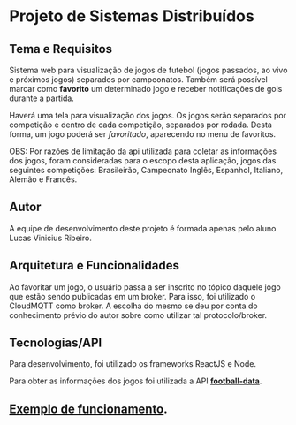 # Projeto de Sistemas Distribuídos

## Tema e Requisitos
Sistema web para visualização de jogos de futebol (jogos passados, ao vivo e próximos jogos) separados por campeonatos.
Também será possível marcar como **favorito** um determinado jogo e receber notificações de gols durante a partida.

Haverá uma tela para visualização dos jogos. Os jogos serão separados por competição e dentro de cada competição, separados por rodada.
Desta forma, um jogo poderá ser *favoritado*, aparecendo no menu de favoritos.

OBS: Por razões de limitação da api utilizada para coletar as informações dos jogos, foram consideradas para o escopo desta aplicação, jogos das seguintes competições: Brasileirão, Campeonato Inglês, Espanhol, Italiano, Alemão e Francês.

## Autor
A equipe de desenvolvimento deste projeto é formada apenas pelo aluno Lucas Vinicius Ribeiro.

## Arquitetura e Funcionalidades
Ao favoritar um jogo, o usuário passa a ser inscrito no tópico daquele jogo que estão sendo publicadas em um broker. Para isso, foi utilizado o CloudMQTT como broker. A escolha do mesmo se deu por conta do conhecimento prévio do autor sobre como utilizar tal protocolo/broker.

## Tecnologias/API
Para desenvolvimento, foi utilizado os frameworks ReactJS e Node.

Para obter as informações dos jogos foi utilizada a API **[football-data](https://www.football-data.org/)**.

## [Exemplo de funcionamento](https://drive.google.com/open?id=1-VcM325butY1-deP4rcvr40j-DEaxt7J).
